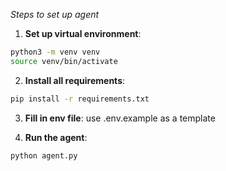 *Steps to set up agent*

1) **Set up virtual environment**: 
```bash
python3 -m venv venv
source venv/bin/activate
```

2) **Install all requirements**: 
```bash
pip install -r requirements.txt
```

3) **Fill in env file**: use .env.example as a template

4) **Run the agent**: 
```bash
python agent.py
```